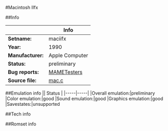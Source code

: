 #Macintosh IIfx

##Info

||Info|
|-----|-----|
|**Setname:**|maciifx
|**Year:**|1990
|**Manufacturer:**|Apple Computer
|**Status:**|preliminary
|**Bug reports:**|[MAMETesters](http://mametesters.org/view_all_set.php?type=1&temporary=y&search=mac.c)
|**Source file:**|[mac.c](https://github.com/mamedev/mame/blob/master/src/mess/drivers/mac.c)

##Emulation info
|| Status |
|-----|-----|
|Overall emulation:|preliminary
|Color emulation:|good
|Sound emulation:|good
|Graphics emulation:|good
|Savestates:|unsupported

##Tech info

##Romset info

<!--- START OF EDITED COMMENT DO NOT TOUCH TEXT ABOVE-->
